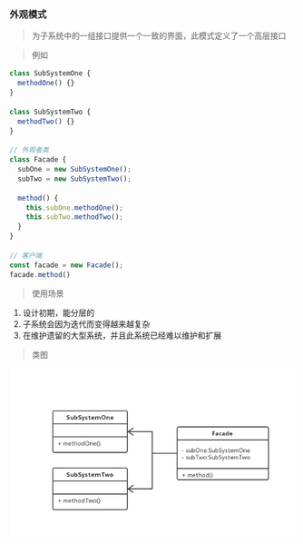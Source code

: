 ### 外观模式
> 为子系统中的一组接口提供一个一致的界面，此模式定义了一个高层接口

> 例如
```js
class SubSystemOne {
  methodOne() {}
}

class SubSystemTwo {
  methodTwo() {}
}

// 外观者类
class Facade {
  subOne = new SubSystemOne();
  subTwo = new SubSystemTwo();

  method() {
    this.subOne.methodOne();
    this.subTwo.methodTwo();
  }
}

// 客户端
const facade = new Facade();
facade.method()
```

> 使用场景

1. 设计初期，能分层的
2. 子系统会因为迭代而变得越来越复杂
3. 在维护遗留的大型系统，并且此系统已经难以维护和扩展

> 类图

 ![avatar](./images/12.png)